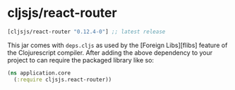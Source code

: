 # cljsjs/react-router

[](dependency)
```clojure
[cljsjs/react-router "0.12.4-0"] ;; latest release
```
[](/dependency)

This jar comes with `deps.cljs` as used by the [Foreign Libs][flibs] feature
of the Clojurescript compiler. After adding the above dependency to your project
to can require the packaged library like so:

```clojure
(ns application.core
  (:require cljsjs.react-router))
```
